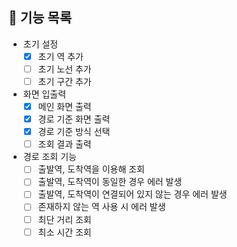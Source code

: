 ## 🚀 기능 목록

* 초기 설정
  * [x] 초기 역 추가
  * [ ] 초기 노선 추가
  * [ ] 초기 구간 추가
* 화면 입출력
  * [x] 메인 화면 출력
  * [x] 경로 기준 화면 출력
  * [x] 경로 기준 방식 선택
  * [ ] 조회 결과 출력
* 경로 조회 기능
  * [ ] 출발역, 도착역을 이용해 조회
  * [ ] 출발역, 도착역이 동일한 경우 에러 발생
  * [ ] 출발역, 도착역이 연결되어 있지 않는 경우 에러 발생
  * [ ] 존재하지 않는 역 사용 시 에러 발생
  * [ ] 최단 거리 조회
  * [ ] 최소 시간 조회